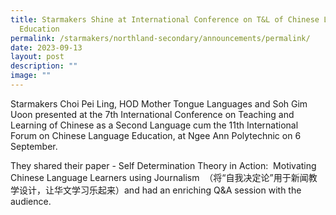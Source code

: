 ```yaml
---
title: Starmakers Shine at International Conference on T&L of Chinese Language
  Education
permalink: /starmakers/northland-secondary/announcements/permalink/
date: 2023-09-13
layout: post
description: ""
image: ""
---
```


Starmakers Choi Pei Ling, HOD Mother Tongue Languages and Soh Gim Uoon presented at the 7th International Conference on Teaching and Learning of Chinese as a Second Language cum the 11th International Forum on Chinese Language Education, at Ngee Ann Polytechnic on 6 September.

They shared their paper - Self Determination Theory in Action:  Motivating Chinese Language Learners using Journalism  （将“自我决定论”用于新闻教学设计，让华文学习乐起来）and had an enriching Q&A session with the audience.